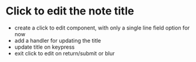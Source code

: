 # Click to edit the note title

- create a click to edit component, with only a single line field option for now
- add a handler for updating the title
- update title on keypress
- exit click to edit on return/submit or blur

